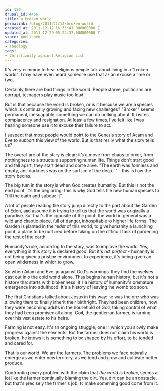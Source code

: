 ```yaml
---
id: 130
drupal_id: 4466
title: a broken world
permalink: /blog/2011/12/12/broken-world
created_at: 2011-12-12 16:33:41.000000000 Z
updated_at: 2011-12-29 05:22:37.000000000 Z
state: published
categories:
- Theology
tags:
- Christianity against Religion List
---
```

It's very common to hear religious people talk about living in a "broken world". I may have even heard someone use that as an excuse a time or two.

Certainly there are bad things in the world. People starve, politicians are corrupt, teenagers play music too loud.

But is that because the world is broken, or is it because we are a species which is continually growing and facing new challenges? "Broken" seems permanent, inescapable, something we can do nothing about. It invites complacency and resignation. At least a few times, I've felt like I was hearing someone use it to excuse their failure to act.

I suspect that most people would point to the Genesis story of Adam and Eve to support this view of the world. But is that really what the story tells us?

The overall arc of the story is clear: it's a move from chaos to order, from nothingness to a structure supporting human life. Things don't start good and fall apart, they start dead and come alive. "The earth was formless and empty, and darkness was on the surface of the deep..." - this is how the story begins.

The big turn in the story is when God creates humanity. But this is not the end point, it's the beginning; this is why God tells the new human species to "fill the earth and subdue it".

A lot of people reading the story jump directly to the part about the Garden of Eden, and assume it is trying to tell us that the world was originally a paradise. But that's the opposite of the point: the world in general was a wild and chaotic place, full of danger, inhospitable to higher life forms. The Garden is planted in the *midst* of this world, to give humanity a launching point, a place to be nurtured before taking on the difficult task of gardening the rest of the earth.

Humanity's role, according to the story, was to improve the world. Yes, everything in this story is declared *good*. But it's not *perfect* - humanity is not being given a pristine environment to experience, it's being given an open wilderness in which to grow.

So when Adam and Eve go against God's warnings, they find themselves cast out into the cold world alone. Thus begins human history; but it's not a history that starts with brokenness, it's a history of humanity's premature emergence into adulthood. It's a history of leaving the womb too soon.

The first Christians talked about Jesus in this way: he was the one who was allowing them to finally inherit their birthright. They had been children, now they were becoming adults in the household of God, taking control of what they had been promised all along. God, the gentleman farmer, is turning over his vast estate to his heirs.

Farming is not easy. It's an ongoing struggle, one in which you slowly make progress against the elements. But the farmer does not claim his world is broken; he knows it is something to be shaped by his effort, to be tended and cared for.

That is our world. We are the farmers. The problems we face naturally emerge as we enter new territory, as we tend and grow and cultivate better produce.

Confronting every problem with the claim that *the world is broken*, seems a lot like the farmer continually blaming the dirt. Yes, dirt can be an obstacle, but that's precisely the farmer's job, to make something good come from it.
